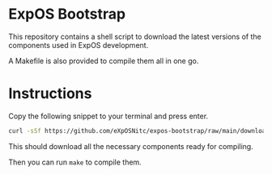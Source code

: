 # ExpOS Bootstrap

This repository contains a shell script to download the latest versions of the
components used in ExpOS development. 

A Makefile is also provided to compile them all in one go.

# Instructions

Copy the following snippet to your terminal and press enter.

```bash
curl -sSf https://github.com/eXpOSNitc/expos-bootstrap/raw/main/download.sh | sh
```

This should download all the necessary components ready for compiling.

Then you can run `make` to compile them.
